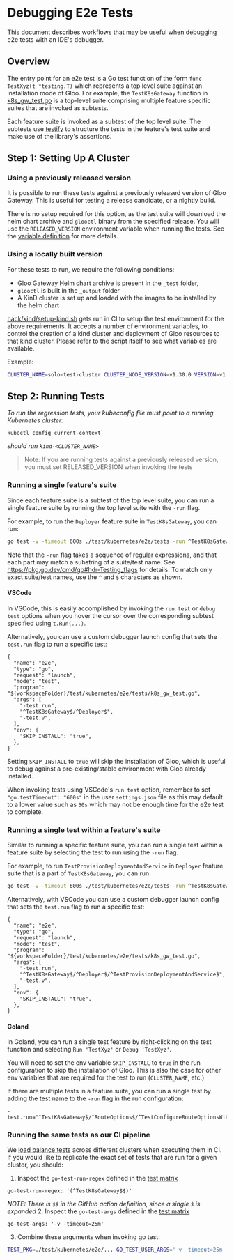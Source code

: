 # Debugging E2e Tests

This document describes workflows that may be useful when debugging e2e tests with an IDE's debugger.

## Overview

The entry point for an e2e test is a Go test function of the form `func TestXyz(t *testing.T)` which represents a top level suite against an installation mode of Gloo. For example, the `TestK8sGateway` function in [k8s_gw_test.go](/test/kubernetes/e2e/tests/k8s_gw_test.go) is a top-level suite comprising multiple feature specific suites that are invoked as subtests.

Each feature suite is invoked as a subtest of the top level suite. The subtests use [testify](https://github.com/stretchr/testify) to structure the tests in the feature's test suite and make use of the library's assertions.

## Step 1: Setting Up A Cluster
### Using a previously released version
It is possible to run these tests against a previously released version of Gloo Gateway. This is useful for testing a release candidate, or a nightly build.

There is no setup required for this option, as the test suite will download the helm chart archive and `glooctl` binary from the specified release. You will use the `RELEASED_VERSION` environment variable when running the tests. See the [variable definition](/test/testutils/env.go) for more details.

### Using a locally built version
For these tests to run, we require the following conditions:
- Gloo Gateway Helm chart archive is present in the `_test` folder,
- `glooctl` is built in the `_output` folder
- A KinD cluster is set up and loaded with the images to be installed by the helm chart

[hack/kind/setup-kind.sh](/hack/kind/setup-kind.sh) gets run in CI to setup the test environment for the above requirements.
It accepts a number of environment variables, to control the creation of a kind cluster and deployment of Gloo resources to that kind cluster. Please refer to the script itself to see what variables are available.

Example:
```bash
CLUSTER_NAME=solo-test-cluster CLUSTER_NODE_VERSION=v1.30.0 VERSION=v1.0.0-solo-test hack/kind/setup-kind.sh
```

## Step 2: Running Tests
_To run the regression tests, your kubeconfig file must point to a running Kubernetes cluster:_
```
kubectl config current-context`
```
_should run `kind-<CLUSTER_NAME>`_

> Note: If you are running tests against a previously released version, you must set RELEASED_VERSION when invoking the tests

### Running a single feature's suite

Since each feature suite is a subtest of the top level suite, you can run a single feature suite by running the top level suite with the `-run` flag.

For example, to run the `Deployer` feature suite in `TestK8sGateway`, you can run:
```bash
go test -v -timeout 600s ./test/kubernetes/e2e/tests -run ^TestK8sGateway$/^Deployer$
```
Note that the `-run` flag takes a sequence of regular expressions, and that each part may match a substring of a suite/test name. See https://pkg.go.dev/cmd/go#hdr-Testing_flags for details. To match only exact suite/test names, use the `^` and `$` characters as shown.

#### VSCode

In VSCode, this is easily accomplished by invoking the `run test` or `debug test` options when you hover the cursor over the corresponding subtest specified using `t.Run(...)`.

Alternatively, you can use a custom debugger launch config that sets the `test.run` flag to run a specific test:
```
{
  "name": "e2e",
  "type": "go",
  "request": "launch",
  "mode": "test",
  "program": "${workspaceFolder}/test/kubernetes/e2e/tests/k8s_gw_test.go",
  "args": [
    "-test.run",
    "^TestK8sGateway$/^Deployer$",
    "-test.v",
  ],
  "env": {
    "SKIP_INSTALL": "true",
  },
}
```

Setting `SKIP_INSTALL` to `true` will skip the installation of Gloo, which is useful to debug against a pre-existing/stable environment with Gloo already installed.

When invoking tests using VSCode's `run test` option, remember to set `"go.testTimeout": "600s"` in the user `settings.json` file as this may default to a lower value such as `30s` which may not be enough time for the e2e test to complete.

### Running a single test within a feature's suite

Similar to running a specific feature suite, you can run a single test within a feature suite by selecting the test to run using the `-run` flag.

For example, to run `TestProvisionDeploymentAndService` in `Deployer` feature suite that is a part of `TestK8sGateway`, you can run:
```bash
go test -v -timeout 600s ./test/kubernetes/e2e/tests -run ^TestK8sGateway$/^Deployer$/^TestProvisionDeploymentAndService$
```

Alternatively, with VSCode you can use a custom debugger launch config that sets the `test.run` flag to run a specific test:
```
{
  "name": "e2e",
  "type": "go",
  "request": "launch",
  "mode": "test",
  "program": "${workspaceFolder}/test/kubernetes/e2e/tests/k8s_gw_test.go",
  "args": [
    "-test.run",
    "^TestK8sGateway$/^Deployer$/^TestProvisionDeploymentAndService$",
    "-test.v",
  ],
  "env": {
    "SKIP_INSTALL": "true",
  },
}
```

#### Goland

In Goland, you can run a single test feature by right-clicking on the test function and selecting `Run 'TestXyz'` or
`Debug 'TestXyz'`.

You will need to set the env variable `SKIP_INSTALL` to `true` in the run configuration to skip the installation of Gloo. This
is also the case for other env variables that are required for the test to run (`CLUSTER_NAME`, etc.)

If there are multiple tests in a feature suite, you can run a single test by adding the test name to the `-run` flag in the run configuration:

```
-test.run="^TestK8sGateway$/^RouteOptions$/^TestConfigureRouteOptionsWithTargetRef$"
```


### Running the same tests as our CI pipeline
We [load balance tests](./load_balancing_tests.md) across different clusters when executing them in CI. If you would like to replicate the exact set of tests that are run for a given cluster, you should:
1. Inspect the `go-test-run-regex` defined in the [test matrix](/.github/workflows/pr-kubernetes-tests.yaml)
```
go-test-run-regex: '(^TestK8sGateway$$)'
```
_NOTE: There is `$$` in the GitHub action definition, since a single `$` is expanded_
2. Inspect the `go-test-args` defined in the [test matrix](/.github/workflows/pr-kubernetes-tests.yaml)
```
go-test-args: '-v -timeout=25m'
```
3. Combine these arguments when invoking go test:
```bash
TEST_PKG=./test/kubernetes/e2e/... GO_TEST_USER_ARGS='-v -timeout=25m -run \(^TestK8sGateway$$/\)' make go-test
```